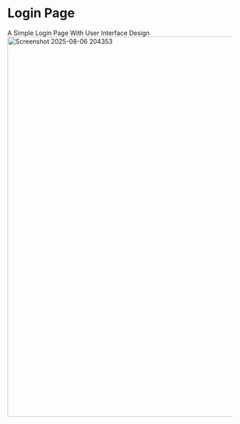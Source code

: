 # Login Page
A Simple Login Page With User Interface Design
<img width="725" height="852" alt="Screenshot 2025-08-06 204353" src="https://github.com/user-attachments/assets/7c767721-f125-4aef-9422-808150c29e25" />
